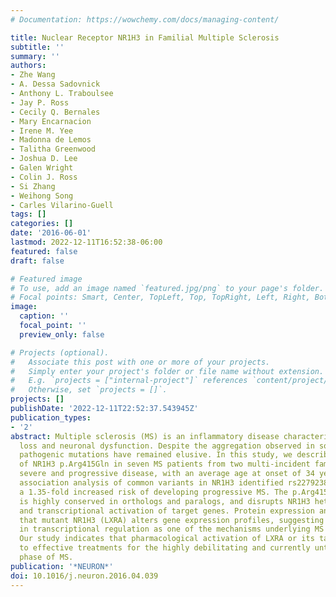 ```yaml
---
# Documentation: https://wowchemy.com/docs/managing-content/

title: Nuclear Receptor NR1H3 in Familial Multiple Sclerosis
subtitle: ''
summary: ''
authors:
- Zhe Wang
- A. Dessa Sadovnick
- Anthony L. Traboulsee
- Jay P. Ross
- Cecily Q. Bernales
- Mary Encarnacion
- Irene M. Yee
- Madonna de Lemos
- Talitha Greenwood
- Joshua D. Lee
- Galen Wright
- Colin J. Ross
- Si Zhang
- Weihong Song
- Carles Vilarino-Guell
tags: []
categories: []
date: '2016-06-01'
lastmod: 2022-12-11T16:52:38-06:00
featured: false
draft: false

# Featured image
# To use, add an image named `featured.jpg/png` to your page's folder.
# Focal points: Smart, Center, TopLeft, Top, TopRight, Left, Right, BottomLeft, Bottom, BottomRight.
image:
  caption: ''
  focal_point: ''
  preview_only: false

# Projects (optional).
#   Associate this post with one or more of your projects.
#   Simply enter your project's folder or file name without extension.
#   E.g. `projects = ["internal-project"]` references `content/project/deep-learning/index.md`.
#   Otherwise, set `projects = []`.
projects: []
publishDate: '2022-12-11T22:52:37.543945Z'
publication_types:
- '2'
abstract: Multiple sclerosis (MS) is an inflammatory disease characterized by myelin
  loss and neuronal dysfunction. Despite the aggregation observed in some families,
  pathogenic mutations have remained elusive. In this study, we describe the identification
  of NR1H3 p.Arg415Gln in seven MS patients from two multi-incident families presenting
  severe and progressive disease, with an average age at onset of 34 years. Additionally,
  association analysis of common variants in NR1H3 identified rs2279238 conferring
  a 1.35-fold increased risk of developing progressive MS. The p.Arg415Gln position
  is highly conserved in orthologs and paralogs, and disrupts NR1H3 heterodimerization
  and transcriptional activation of target genes. Protein expression analysis revealed
  that mutant NR1H3 (LXRA) alters gene expression profiles, suggesting a disruption
  in transcriptional regulation as one of the mechanisms underlying MS pathogenesis.
  Our study indicates that pharmacological activation of LXRA or its targets may lead
  to effective treatments for the highly debilitating and currently untreatable progressive
  phase of MS.
publication: '*NEURON*'
doi: 10.1016/j.neuron.2016.04.039
---
```

